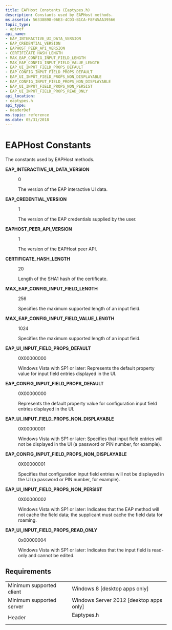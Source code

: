 ```yaml
---
title: EAPHost Constants (Eaptypes.h)
description: Constants used by EAPHost methods.
ms.assetid: 56338B98-06E3-4CD3-B1CA-F8F45AA39566
topic_type:
- apiref
api_name:
- EAP_INTERACTIVE_UI_DATA_VERSION
- EAP_CREDENTIAL_VERSION
- EAPHOST_PEER_API_VERSION
- CERTIFICATE_HASH_LENGTH
- MAX_EAP_CONFIG_INPUT_FIELD_LENGTH
- MAX_EAP_CONFIG_INPUT_FIELD_VALUE_LENGTH
- EAP_UI_INPUT_FIELD_PROPS_DEFAULT
- EAP_CONFIG_INPUT_FIELD_PROPS_DEFAULT
- EAP_UI_INPUT_FIELD_PROPS_NON_DISPLAYABLE
- EAP_CONFIG_INPUT_FIELD_PROPS_NON_DISPLAYABLE
- EAP_UI_INPUT_FIELD_PROPS_NON_PERSIST
- EAP_UI_INPUT_FIELD_PROPS_READ_ONLY
api_location:
- eaptypes.h
api_type:
- HeaderDef
ms.topic: reference
ms.date: 05/31/2018
---
```


# EAPHost Constants

The constants used by EAPHost methods.

<dl> <dt>

<span id="EAP_INTERACTIVE_UI_DATA_VERSION"></span><span id="eap_interactive_ui_data_version"></span>**EAP\_INTERACTIVE\_UI\_DATA\_VERSION**
</dt> <dd> <dl> <dt>

0
</dt> <dt>



The version of the EAP interactive UI data.


</dt> </dl> </dd> <dt>

<span id="EAP_CREDENTIAL_VERSION"></span><span id="eap_credential_version"></span>**EAP\_CREDENTIAL\_VERSION**
</dt> <dd> <dl> <dt>

1
</dt> <dt>



The version of the EAP credentials supplied by the user.


</dt> </dl> </dd> <dt>

<span id="EAPHOST_PEER_API_VERSION"></span><span id="eaphost_peer_api_version"></span>**EAPHOST\_PEER\_API\_VERSION**
</dt> <dd> <dl> <dt>

1
</dt> <dt>



The version of the EAPHost peer API.


</dt> </dl> </dd> <dt>

<span id="CERTIFICATE_HASH_LENGTH"></span><span id="certificate_hash_length"></span>**CERTIFICATE\_HASH\_LENGTH**
</dt> <dd> <dl> <dt>

20
</dt> <dt>



Length of the SHA1 hash of the certificate.


</dt> </dl> </dd> <dt>

<span id="MAX_EAP_CONFIG_INPUT_FIELD_LENGTH"></span><span id="max_eap_config_input_field_length"></span>**MAX\_EAP\_CONFIG\_INPUT\_FIELD\_LENGTH**
</dt> <dd> <dl> <dt>

256
</dt> <dt>



Specifies the maximum supported length of an input field.


</dt> </dl> </dd> <dt>

<span id="MAX_EAP_CONFIG_INPUT_FIELD_VALUE_LENGTH"></span><span id="max_eap_config_input_field_value_length"></span>**MAX\_EAP\_CONFIG\_INPUT\_FIELD\_VALUE\_LENGTH**
</dt> <dd> <dl> <dt>

1024
</dt> <dt>



Specifies the maximum supported length of an input field.


</dt> </dl> </dd> <dt>

<span id="EAP_UI_INPUT_FIELD_PROPS_DEFAULT"></span><span id="eap_ui_input_field_props_default"></span>**EAP\_UI\_INPUT\_FIELD\_PROPS\_DEFAULT**
</dt> <dd> <dl> <dt>

0X00000000 
</dt> <dt>



Windows Vista with SP1 or later: Represents the default property value for input field entries displayed in the UI.


</dt> </dl> </dd> <dt>

<span id="EAP_CONFIG_INPUT_FIELD_PROPS_DEFAULT"></span><span id="eap_config_input_field_props_default"></span>**EAP\_CONFIG\_INPUT\_FIELD\_PROPS\_DEFAULT**
</dt> <dd> <dl> <dt>

0X00000000 
</dt> <dt>



Represents the default property value for configuration input field entries displayed in the UI.


</dt> </dl> </dd> <dt>

<span id="EAP_UI_INPUT_FIELD_PROPS_NON_DISPLAYABLE"></span><span id="eap_ui_input_field_props_non_displayable"></span>**EAP\_UI\_INPUT\_FIELD\_PROPS\_NON\_DISPLAYABLE**
</dt> <dd> <dl> <dt>

0X00000001 
</dt> <dt>



Windows Vista with SP1 or later: Specifies that input field entries will not be displayed in the UI (a password or PIN number, for example).


</dt> </dl> </dd> <dt>

<span id="EAP_CONFIG_INPUT_FIELD_PROPS_NON_DISPLAYABLE"></span><span id="eap_config_input_field_props_non_displayable"></span>**EAP\_CONFIG\_INPUT\_FIELD\_PROPS\_NON\_DISPLAYABLE**
</dt> <dd> <dl> <dt>

0X00000001 
</dt> <dt>



Specifies that configuration input field entries will not be displayed in the UI (a password or PIN number, for example).


</dt> </dl> </dd> <dt>

<span id="EAP_UI_INPUT_FIELD_PROPS_NON_PERSIST"></span><span id="eap_ui_input_field_props_non_persist"></span>**EAP\_UI\_INPUT\_FIELD\_PROPS\_NON\_PERSIST**
</dt> <dd> <dl> <dt>

0X00000002 
</dt> <dt>



Windows Vista with SP1 or later: Indicates that the EAP method will not cache the field data; the supplicant must cache the field data for roaming.


</dt> </dl> </dd> <dt>

<span id="EAP_UI_INPUT_FIELD_PROPS_READ_ONLY"></span><span id="eap_ui_input_field_props_read_only"></span>**EAP\_UI\_INPUT\_FIELD\_PROPS\_READ\_ONLY**
</dt> <dd> <dl> <dt>

0x00000004
</dt> <dt>



Windows Vista with SP1 or later: Indicates that the input field is read-only and cannot be edited.


</dt> </dl> </dd> </dl>

## Requirements



|                                     |                                                                                       |
|-------------------------------------|---------------------------------------------------------------------------------------|
| Minimum supported client<br/> | Windows 8 \[desktop apps only\]<br/>                                            |
| Minimum supported server<br/> | Windows Server 2012 \[desktop apps only\]<br/>                                  |
| Header<br/>                   | <dl> <dt>Eaptypes.h</dt> </dl> |



 

 





